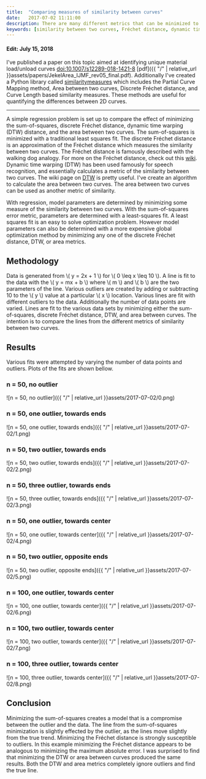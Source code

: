 ```yaml
---
title:  "Comparing measures of similarity between curves"
date:   2017-07-02 11:11:00
description: There are many different metrics that can be minimized to determine how similar two different curves are. This post looks at fitting a line to data points by minimizing different metrics of similarity. A least squares optimization is done which minimizes the sum-of-squares. The traditional least squares fit is compared to minimizing the discrete Fréchet distance, the dynamic time warping (DTW) distance, and my own area metric.
keywords: [similarity between two curves, Fréchet distance, dynamic time warping, DTW, Python]
---
```


#### Edit: July 15, 2018
I've published a paper on this topic aimed at identifying unique material load/unload curves [doi:10.1007/s12289-018-1421-8](https://doi.org/10.1007/s12289-018-1421-8) [pdf]({{ "/" | relative_url  }}assets/papers/JekelArea_IJMF_rev05_final.pdf). Additionally I've created a Python library called [similaritymeasures](https://github.com/cjekel/similarity_measures) which includes the Partial Curve Mapping method, Area between two curves, Discrete Fréchet distance, and Curve Length based similarity measures. These methods are useful for quantifying the differences between 2D curves.

---

A simple regression problem is set up to compare the effect of minimizing the sum-of-squares, discrete Fréchet distance, dynamic time warping (DTW) distance, and the area between two curves. The sum-of-squares is minimized with a traditional least squares fit. The discrete Fréchet distance is an approximation of the Fréchet distance which measures the similarity between two curves.  The Fréchet distance is famously described with the walking dog analogy. For more on the Fréchet distance, check out this [wiki](https://en.wikipedia.org/wiki/Fr%C3%A9chet_distance). Dynamic time warping (DTW) has been used famously for speech recognition, and essentially calculates a metric of the similarity between two curves. The wiki page on [DTW](https://en.wikipedia.org/wiki/Dynamic_time_warping) is pretty useful. I've create an algorithm to calculate the area between two curves. The area between two curves can be used as another metric of similarity.

With regression, model parameters are determined by minimizing some measure of the similarity between two curves. With the sum-of-squares error metric, parameters are determined with a least-squares fit. A least squares fit is an easy to solve optimization problem. However model parameters can also be determined with a more expensive global optimization method by minimizing any one of the discrete Fréchet distance, DTW, or area metrics.

## Methodology
Data is generated from <span>\\( y = 2x + 1 \\)</span> for <span>\\( 0 \leq x \leq 10 \\)</span>. A line is fit to the data with the <span>\\( y = mx + b \\)</span> where <span>\\( m \\)</span> and <span>\\( b \\)</span> are the two parameters of the line. Various outliers are created by adding or subtracting 10 to the <span>\\( y \\)</span> value at a particular <span>\\( x \\)</span> location. Various lines are fit with different outliers to the data. Additionally the number of data points are varied. Lines are fit to the various data sets by minimizing either the sum-of-squares, discrete Fréchet distance, DTW, and area between curves. The intention is to compare the lines from the different metrics of similarity between two curves.

## Results
Various fits were attempted by varying the number of data points and outliers. Plots of the fits are shown bellow.

### n = 50, no outlier
![n = 50, no outlier]({{ "/" | relative_url  }}assets/2017-07-02/0.png)

### n = 50, one outlier, towards ends
![n = 50, one outlier, towards ends]({{ "/" | relative_url  }}assets/2017-07-02/1.png)

### n = 50, two outlier, towards ends
![n = 50, two outlier, towards ends]({{ "/" | relative_url  }}assets/2017-07-02/2.png)

### n = 50, three outlier, towards ends
![n = 50, three outlier, towards ends]({{ "/" | relative_url  }}assets/2017-07-02/3.png)

### n = 50, one outlier, towards center
![n = 50, one outlier, towards center]({{ "/" | relative_url  }}assets/2017-07-02/4.png)

### n = 50, two outlier, opposite ends
![n = 50, two outlier, opposite ends]({{ "/" | relative_url  }}assets/2017-07-02/5.png)

### n = 100, one outlier, towards center
![n = 100, one outlier, towards center]({{ "/" | relative_url  }}assets/2017-07-02/6.png)

### n = 100, two outlier, towards center
![n = 100, two outlier, towards center]({{ "/" | relative_url  }}assets/2017-07-02/7.png)

### n = 100, three outlier, towards center
![n = 100, three outlier, towards center]({{ "/" | relative_url  }}assets/2017-07-02/8.png)

## Conclusion
Minimizing the sum-of-squares creates a model that is a compromise between the outlier and the data. The line from the sum-of-squares minimization is slightly effected by the outlier, as the lines move slightly from the true trend. Minimizing the Fréchet distance is strongly susceptible to outliers. In this example minimizing the Fréchet distance appears to be analogous to minimizing the maximum absolute error. I was surprised to find that minimizing the DTW or area between curves produced the same results. Both the DTW and area metrics completely ignore outliers and find the true line.
